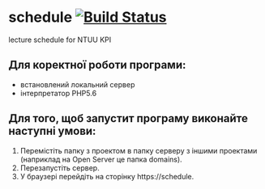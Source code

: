 # schedule [![Build Status](https://travis-ci.org/avemorana/schedule.svg?branch=master)](https://travis-ci.org/avemorana/schedule)
lecture schedule for NTUU KPI

## Для коректної роботи програми: 
  * встановлений локальний сервер
  * інтерпретатор РНР5.6
  
## Для того, щоб запустит програму виконайте наступні умови:
  1. Перемістіть папку з проектом в папку серверу з іншими проектами (наприклад на Open Server це папка domains).
  2. Перезапустіть сервер.
  3. У браузері перейдіть на сторінку https://schedule.
